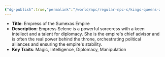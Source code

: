 ```yaml
---
{"dg-publish":true,"permalink":"/world/npc/regular-npc-s/kings-queens-and-important-figures/empress-selene-sumexas/"}
---
```


- **Title**: Empress of the Sumexas Empire
- **Description**: Empress Selene is a powerful sorceress with a keen intellect and a talent for diplomacy. She is the empire's chief advisor and is often the real power behind the throne, orchestrating political alliances and ensuring the empire's stability.
- **Key Traits**: Magic, Intelligence, Diplomacy, Manipulation